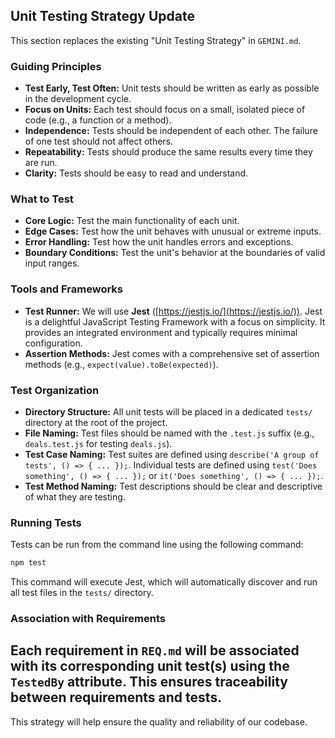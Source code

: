 ## Unit Testing Strategy Update

This section replaces the existing "Unit Testing Strategy" in `GEMINI.md`.

### Guiding Principles

- **Test Early, Test Often:** Unit tests should be written as early as possible in the development cycle.
- **Focus on Units:** Each test should focus on a small, isolated piece of code (e.g., a function or a method).
- **Independence:** Tests should be independent of each other. The failure of one test should not affect others.
- **Repeatability:** Tests should produce the same results every time they are run.
- **Clarity:** Tests should be easy to read and understand.

### What to Test

- **Core Logic:** Test the main functionality of each unit.
- **Edge Cases:** Test how the unit behaves with unusual or extreme inputs.
- **Error Handling:** Test how the unit handles errors and exceptions.
- **Boundary Conditions:** Test the unit's behavior at the boundaries of valid input ranges.

### Tools and Frameworks

- **Test Runner:** We will use **Jest** ([https://jestjs.io/](https://jestjs.io/)). Jest is a delightful JavaScript Testing Framework with a focus on simplicity. It provides an integrated environment and typically requires minimal configuration.
- **Assertion Methods:** Jest comes with a comprehensive set of assertion methods (e.g., `expect(value).toBe(expected)`).

### Test Organization

- **Directory Structure:** All unit tests will be placed in a dedicated `tests/` directory at the root of the project.
- **File Naming:** Test files should be named with the `.test.js` suffix (e.g., `deals.test.js` for testing `deals.js`).
- **Test Case Naming:** Test suites are defined using `describe('A group of tests', () => { ... });`. Individual tests are defined using `test('Does something', () => { ... });` or `it('Does something', () => { ... });`.
- **Test Method Naming:** Test descriptions should be clear and descriptive of what they are testing.

### Running Tests

Tests can be run from the command line using the following command:

```bash
npm test
```

This command will execute Jest, which will automatically discover and run all test files in the `tests/` directory.

### Association with Requirements

Each requirement in `REQ.md` will be associated with its corresponding unit test(s) using the `TestedBy` attribute. This ensures traceability between requirements and tests.
---

This strategy will help ensure the quality and reliability of our codebase.
